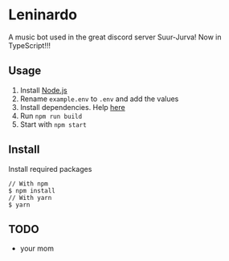 # Leninardo

A music bot used in the great discord server Suur-Jurva! Now in TypeScript!!!

## Usage

1. Install [Node.js](https://nodejs.org/)
2. Rename `example.env` to `.env` and add the values
3. Install dependencies. Help [here](https://github.com/Makeliiii/Leninardo#install)
4. Run `npm run build`
5. Start with `npm start`

## Install

Install required packages

```shell
// With npm
$ npm install
// With yarn
$ yarn
```

## TODO

- your mom
